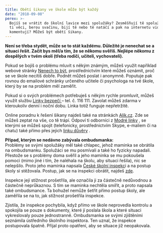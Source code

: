 ```yaml
---
title: Obětí šikany ve škole může být každý
date: "2018-09-08"
perex: >-
  Bojíš se vrátit do školní lavice mezi spolužáky? Zesměšňují tě spolužáci, ničí
  ti věci, berou svačinu, bijí tě nebo tě natáčí a pak na internetu videa
  komentují? Můžeš být obětí šikany.
---
```


<p><strong>Není se třeba stydět, může se to stát každému. Důležité je nenechat se a situaci řešit. Začít bys měl/a tím, že se někomu svěříš. Nejlépe někomu z dospělých v tvém okolí (třeba rodiči, učiteli, vychovateli).</strong></p><p>Pokud se bojíš o problému mluvit s někým známým, můžeš využít například webové stránky <a href="https://www.nntb.cz/" target="_blank">Nenech to být</a>, prostřednictvím které můžeš oznámit, proč se ve škole necítíš dobře. Podnět můžeš poslat i anonymně. Poputuje pak rovnou do emailové schránky určeného učitele či psychologa na tvé škole, který by se na problém měl zaměřit.</p><p>Pokud si o svých problémech potřebuješ s někým rychle promluvit, můžeš využít službu <a href="https://www.linkabezpeci.cz/poradna/ublizovani,-zneuzivani,-sikana/sikana/" target="_blank">Linky bezpečí </a>– tel. č. 116 111. Zavolat můžeš zdarma v kteroukoliv denní i noční dobu. Linka totiž funguje nepřetržitě.</p><p>Online poradnu k řešení šikany najdeš také na stránkách <a href="https://www.alik.cz/p/sikana" target="_blank">Alík.cz</a>. Zde se můžeš zeptat na vše, co tě trápí. Odpoví ti odborníci z <a title="Otevření do nového okna" href="http://www.modralinka.cz/" target="_blank">Modré linky</a> <img alt="" src="typo3/ext/od_linkdesc/icons/external.gif" class="od_linkdesc_icon_external" />, se kterými se můžeš spojit (telefonicky, prostřednictvím Skype, e-maliem či na chatu) také přímo přes jejich <a title="Otevření do nového okna" href="http://www.modralinka.cz/?page=ld" target="_blank">linku důvěry</a> <img alt="" src="typo3/ext/od_linkdesc/icons/external.gif" class="od_linkdesc_icon_external" />.</p><p><strong>Případ, kterým se nedávno zabývala ombudsmanka:</strong><br />Problémy se svými spolužáky měl také chlapec, jehož maminka se obrátila na ombudsmanku. Spolužáci se mu posmívali a také ho fyzicky napadali. Přestože se s problémy doma svěřil a jeho maminka se mu pokoušela pomoci (mimo jiné i tím, že naléhala na školu, aby situaci řešila), nic se nelepšilo. Proto jeho maminka napsala <a href="https://www.csicr.cz/" target="_blank">České školní inspekc</a>i a na postup školy si stěžovala. Postup, jak se na inspekci obrátit, najdeš <a href="https://www.csicr.cz/cz/Poradna-QL/Poradna/Jak-podavat-stiznosti,-podnety,-petice/Stiznosti,-podnety,-petice" target="_blank">zde</a>.</p><p>Inspekce její stížnost prošetřila, ale označila ji za částečně nedůvodnou a částečně neprůkaznou. S tím se maminka nechtěla smířit, a proto napsala také ombudsmance. Ta bohužel nemůže šetřit přímo postup školy, ale zaměřila se na to, jak stížnost prošetřila inspekce.</p><p>Zjistila, že inspekce pochybila, když přímo ve škole neprovedla kontrolu a spokojila se pouze s dokumenty, které jí poslala škola a které situaci vykreslovaly pouze jednostranně. Ombudsmanka se svými zjištěními seznámila ústředního školního inspektora. Ten uznal, že inspekce postupovala špatně. Přijal proto opatření, aby se situace již neopakovala. </p><div></div>
